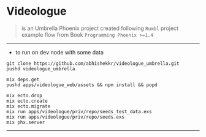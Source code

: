 
# Videologue

> is an Umbrella Phoenix project created following `Rumbl` project example flow from Book `Programming Phoenix >=1.4`

---

* to run on dev node with some data

```
git clone https://github.com/abhishekkr/videologue_umbrella.git
pushd videologue_umbrella

mix deps.get
pushd apps/videologue_web/assets && npm install && popd

mix ecto.drop
mix ecto.create
mix ecto.migrate
mix run apps/videologue/priv/repo/seeds_test_data.exs
mix run apps/videologue/priv/repo/seeds.exs
mix phx.server
```

---
